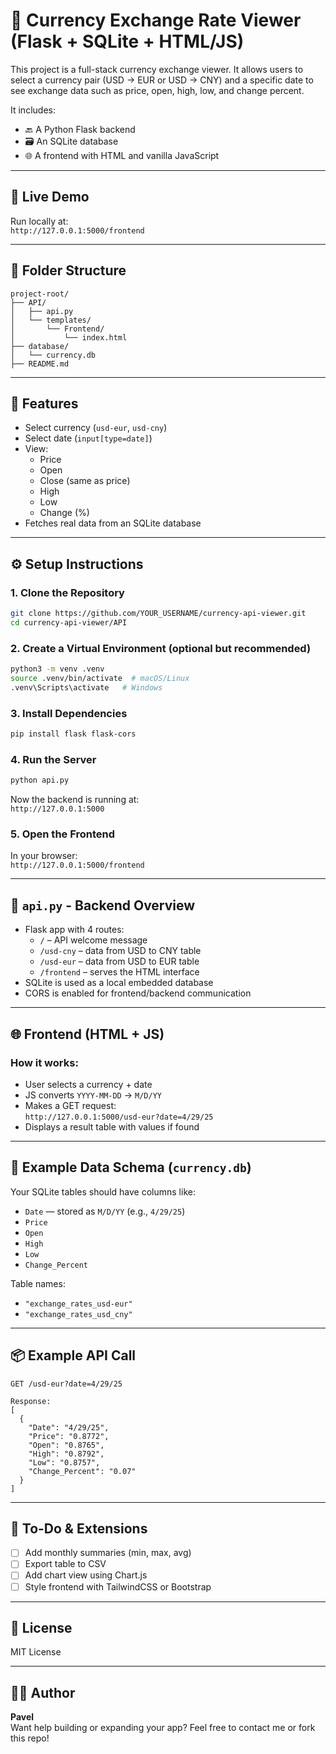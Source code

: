 # 💱 Currency Exchange Rate Viewer (Flask + SQLite + HTML/JS)

This project is a full-stack currency exchange viewer. It allows users to select a currency pair (USD → EUR or USD → CNY) and a specific date to see exchange data such as price, open, high, low, and change percent.

It includes:

- 🔙 A Python Flask backend
- 🗃 An SQLite database
- 🌐 A frontend with HTML and vanilla JavaScript

---

## 🚀 Live Demo

Run locally at:  
`http://127.0.0.1:5000/frontend`

---

## 📁 Folder Structure

```
project-root/
├── API/
│   ├── api.py
│   └── templates/
│       └── Frontend/
│           └── index.html
├── database/
│   └── currency.db
├── README.md
```

---

## 🧠 Features

- Select currency (`usd-eur`, `usd-cny`)
- Select date (`input[type=date]`)
- View:
  - Price
  - Open
  - Close (same as price)
  - High
  - Low
  - Change (%)
- Fetches real data from an SQLite database

---

## ⚙️ Setup Instructions

### 1. Clone the Repository

```bash
git clone https://github.com/YOUR_USERNAME/currency-api-viewer.git
cd currency-api-viewer/API
```

### 2. Create a Virtual Environment (optional but recommended)

```bash
python3 -m venv .venv
source .venv/bin/activate  # macOS/Linux
.venv\Scripts\activate   # Windows
```

### 3. Install Dependencies

```bash
pip install flask flask-cors
```

### 4. Run the Server

```bash
python api.py
```

Now the backend is running at:  
`http://127.0.0.1:5000`

### 5. Open the Frontend

In your browser:  
`http://127.0.0.1:5000/frontend`

---

## 🐍 `api.py` - Backend Overview

- Flask app with 4 routes:
  - `/` – API welcome message
  - `/usd-cny` – data from USD to CNY table
  - `/usd-eur` – data from USD to EUR table
  - `/frontend` – serves the HTML interface
- SQLite is used as a local embedded database
- CORS is enabled for frontend/backend communication

---

## 🌐 Frontend (HTML + JS)

### How it works:

- User selects a currency + date
- JS converts `YYYY-MM-DD` → `M/D/YY`
- Makes a GET request:  
  `http://127.0.0.1:5000/usd-eur?date=4/29/25`
- Displays a result table with values if found

---

## 💾 Example Data Schema (`currency.db`)

Your SQLite tables should have columns like:

- `Date` — stored as `M/D/YY` (e.g., `4/29/25`)
- `Price`
- `Open`
- `High`
- `Low`
- `Change_Percent`

Table names:

- `"exchange_rates_usd-eur"`
- `"exchange_rates_usd_cny"`

---

## 📦 Example API Call

```http
GET /usd-eur?date=4/29/25

Response:
[
  {
    "Date": "4/29/25",
    "Price": "0.8772",
    "Open": "0.8765",
    "High": "0.8792",
    "Low": "0.8757",
    "Change_Percent": "0.07"
  }
]
```

---

## 📌 To-Do & Extensions

- [ ] Add monthly summaries (min, max, avg)
- [ ] Export table to CSV
- [ ] Add chart view using Chart.js
- [ ] Style frontend with TailwindCSS or Bootstrap

---

## 📜 License

MIT License

---

## 🙋‍♂️ Author

**Pavel**  
Want help building or expanding your app? Feel free to contact me or fork this repo!